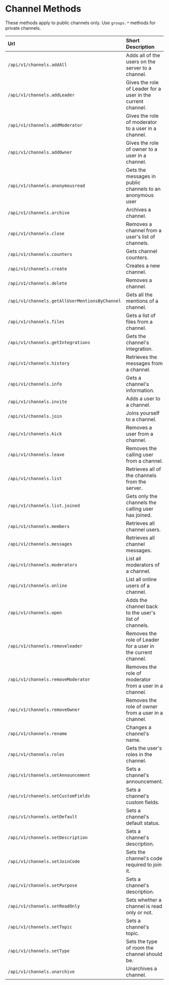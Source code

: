 # Channel Methods

These methods apply to public channels only. Use `groups.*` methods for private channels.

| Url | Short Description | Details Page |
| :--- | :--- | :--- |
| `/api/v1/channels.addAll` | Adds all of the users on the server to a channel. | [Link](addall.md) |
| `/api/v1/channels.addLeader` | Gives the role of Leader for a user in the current channel. | [Link](addleader.md) |
| `/api/v1/channels.addModerator` | Gives the role of moderator to a user in a channel. | [Link](addmoderator.md) |
| `/api/v1/channels.addOwner` | Gives the role of owner to a user in a channel. | [Link](addowner.md) |
| `/api/v1/channels.anonymousread` | Gets the messages in public channels to an anonymous user | [Link](anonymousread.md) |
| `/api/v1/channels.archive` | Archives a channel. | [Link](archive.md) |
| `/api/v1/channels.close` | Removes a channel from a user's list of channels. | [Link](close.md) |
| `/api/v1/channels.counters` | Gets channel counters. | [Link](counters.md) |
| `/api/v1/channels.create` | Creates a new channel. | [Link](create.md) |
| `/api/v1/channels.delete` | Removes a channel. | [Link](delete.md) |
| `/api/v1/channels.getAllUserMentionsByChannel` | Gets all the mentions of a channel. | [Link](getallusermentionsbychannel.md) |
| `/api/v1/channels.files` | Gets a list of files from a channel. | [Link](files.md) |
| `/api/v1/channels.getIntegrations` | Gets the channel's integration. | [Link](getintegrations.md) |
| `/api/v1/channels.history` | Retrieves the messages from a channel. | [Link](history.md) |
| `/api/v1/channels.info` | Gets a channel's information. | [Link](info.md) |
| `/api/v1/channels.invite` | Adds a user to a channel. | [Link](invite.md) |
| `/api/v1/channels.join` | Joins yourself to a channel. | [Link](join.md) |
| `/api/v1/channels.kick` | Removes a user from a channel. | [Link](kick.md) |
| `/api/v1/channels.leave` | Removes the calling user from a channel. | [Link](leave.md) |
| `/api/v1/channels.list` | Retrieves all of the channels from the server. | [Link](list.md) |
| `/api/v1/channels.list.joined` | Gets only the channels the calling user has joined. | [Link](list-joined.md) |
| `/api/v1/channels.members` | Retrieves all channel users. | [Link](members.md) |
| `/api/v1/channels.messages` | Retrieves all channel messages. | [Link](messages.md) |
| `/api/v1/channels.moderators` | List all moderators of a channel. | [Link](moderators.md) |
| `/api/v1/channels.online` | List all online users of a channel. | [Link](online.md) |
| `/api/v1/channels.open` | Adds the channel back to the user's list of channels. | [Link](open.md) |
| `/api/v1/channels.removeleader` | Removes the role of Leader for a user in the current channel. | [Link](removeleader.md) |
| `/api/v1/channels.removeModerator` | Removes the role of moderator from a user in a channel. | [Link](removemoderator.md) |
| `/api/v1/channels.removeOwner` | Removes the role of owner from a user in a channel. | [Link](removeowner.md) |
| `/api/v1/channels.rename` | Changes a channel's name. | [Link](rename.md) |
| `/api/v1/channels.roles` | Gets the user's roles in the channel. | [Link](roles.md) |
| `/api/v1/channels.setAnnouncement` | Sets a channel's announcement. | [Link](setannouncement.md) |
| `/api/v1/channels.setCustomFields` | Sets a channel's custom fields. | [Link](setcustomfields.md) |
| `/api/v1/channels.setDefault` | Sets a channel's default status. | [Link](setdefault.md) |
| `/api/v1/channels.setDescription` | Sets a channel's description. | [Link](setdescription.md) |
| `/api/v1/channels.setJoinCode` | Sets the channel's code required to join it. | [Link](setjoincode.md) |
| `/api/v1/channels.setPurpose` | Sets a channel's description. | [Link](setpurpose.md) |
| `/api/v1/channels.setReadOnly` | Sets whether a channel is read only or not. | [Link](setreadonly.md) |
| `/api/v1/channels.setTopic` | Sets a channel's topic. | [Link](settopic.md) |
| `/api/v1/channels.setType` | Sets the type of room the channel should be. | [Link](settype.md) |
| `/api/v1/channels.unarchive` | Unarchives a channel. | [Link](unarchive.md) |

